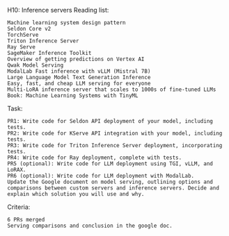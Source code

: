 H10: Inference servers
Reading list:

    Machine learning system design pattern
    Seldon Core v2
    TorchServe
    Triton Inference Server
    Ray Serve
    SageMaker Inference Toolkit
    Overview of getting predictions on Vertex AI
    Qwak Model Serving
    ModalLab Fast inference with vLLM (Mistral 7B)
    Large Language Model Text Generation Inference
    Easy, fast, and cheap LLM serving for everyone
    Multi-LoRA inference server that scales to 1000s of fine-tuned LLMs
    Book: Machine Learning Systems with TinyML

Task:

    PR1: Write code for Seldon API deployment of your model, including tests.
    PR2: Write code for KServe API integration with your model, including tests.
    PR3: Write code for Triton Inference Server deployment, incorporating tests.
    PR4: Write code for Ray deployment, complete with tests.
    PR5 (optional): Write code for LLM deployment using TGI, vLLM, and LoRAX.
    PR6 (optional): Write code for LLM deployment with ModalLab.
    Update the Google document on model serving, outlining options and comparisons between custom servers and inference servers. Decide and explain which solution you will use and why.

Criteria:

    6 PRs merged
    Serving comparisons and conclusion in the google doc.
